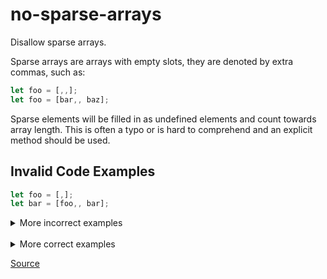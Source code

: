<!--
 generated docs file, do not edit by hand, see xtask/docgen 
-->
# no-sparse-arrays

Disallow sparse arrays.

Sparse arrays are arrays with empty slots, they are denoted by extra commas, such as:

```js
let foo = [,,];
let foo = [bar,, baz];
```

Sparse elements will be filled in as undefined elements and count towards array length.
This is often a typo or is hard to comprehend and an explicit method should be used.

## Invalid Code Examples

```js
let foo = [,];
let bar = [foo,, bar];
```

<details>
 <summary> More incorrect examples </summary>

```js
[,]
```

```js
[...2,, 3]
```

```js
[4,,]
```
</details><br>
<details>
 <summary> More correct examples </summary>

```js
[1, 2]
```

```js
[3,]
```
</details>

[Source](https://github.com/RDambrosio016/RSLint/tree/master/crates/rslint_core/src/groups/errors/no_sparse_arrays.rs)